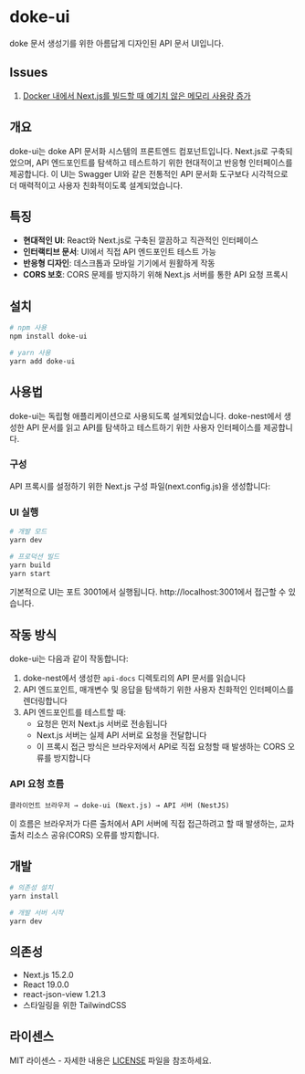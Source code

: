 # doke-ui

doke 문서 생성기를 위한 아름답게 디자인된 API 문서 UI입니다.

## Issues

1. [Docker 내에서 Next.js를 빌드할 때 예기치 않은 메모리 사용량 증가](https://github.com/VVSOGI/doke-ui/issues/62)

## 개요

doke-ui는 doke API 문서화 시스템의 프론트엔드 컴포넌트입니다. Next.js로 구축되었으며, API 엔드포인트를 탐색하고 테스트하기 위한 현대적이고 반응형 인터페이스를 제공합니다. 이 UI는 Swagger UI와 같은 전통적인 API 문서화 도구보다 시각적으로 더 매력적이고 사용자 친화적이도록 설계되었습니다.

## 특징

- **현대적인 UI**: React와 Next.js로 구축된 깔끔하고 직관적인 인터페이스
- **인터랙티브 문서**: UI에서 직접 API 엔드포인트 테스트 가능
- **반응형 디자인**: 데스크톱과 모바일 기기에서 원활하게 작동
- **CORS 보호**: CORS 문제를 방지하기 위해 Next.js 서버를 통한 API 요청 프록시

## 설치

```bash
# npm 사용
npm install doke-ui

# yarn 사용
yarn add doke-ui
```

## 사용법

doke-ui는 독립형 애플리케이션으로 사용되도록 설계되었습니다. doke-nest에서 생성한 API 문서를 읽고 API를 탐색하고 테스트하기 위한 사용자 인터페이스를 제공합니다.

### 구성

API 프록시를 설정하기 위한 Next.js 구성 파일(next.config.js)을 생성합니다:

### UI 실행

```bash
# 개발 모드
yarn dev

# 프로덕션 빌드
yarn build
yarn start
```

기본적으로 UI는 포트 3001에서 실행됩니다. http://localhost:3001에서 접근할 수 있습니다.

## 작동 방식

doke-ui는 다음과 같이 작동합니다:

1. doke-nest에서 생성한 `api-docs` 디렉토리의 API 문서를 읽습니다
2. API 엔드포인트, 매개변수 및 응답을 탐색하기 위한 사용자 친화적인 인터페이스를 렌더링합니다
3. API 엔드포인트를 테스트할 때:
   - 요청은 먼저 Next.js 서버로 전송됩니다
   - Next.js 서버는 실제 API 서버로 요청을 전달합니다
   - 이 프록시 접근 방식은 브라우저에서 API로 직접 요청할 때 발생하는 CORS 오류를 방지합니다

### API 요청 흐름

```
클라이언트 브라우저 → doke-ui (Next.js) → API 서버 (NestJS)
```

이 흐름은 브라우저가 다른 출처에서 API 서버에 직접 접근하려고 할 때 발생하는, 교차 출처 리소스 공유(CORS) 오류를 방지합니다.

## 개발

```bash
# 의존성 설치
yarn install

# 개발 서버 시작
yarn dev
```

## 의존성

- Next.js 15.2.0
- React 19.0.0
- react-json-view 1.21.3
- 스타일링을 위한 TailwindCSS

## 라이센스

MIT 라이센스 - 자세한 내용은 [LICENSE](../../../LICENSE) 파일을 참조하세요.
